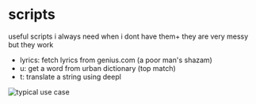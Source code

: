 # scripts
useful scripts i always need when i dont have them+
they are very messy but they work

- lyrics: fetch lyrics from genius.com (a poor man's shazam)
- u: get a word from urban dictionary (top match)
- t: translate a string using deepl

![typical use case](https://user-images.githubusercontent.com/40673815/173192558-4814b234-4ea3-402e-b56c-002a3b2ba78b.png)
